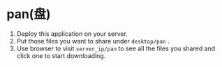 # pan(盘)
1. Deploy this application on your server.
2. Put those files you want to share under ```desktop/pan``` .
3. Use browser to visit ```server_ip/pan``` to see all the files you shared and click one to start downloading.